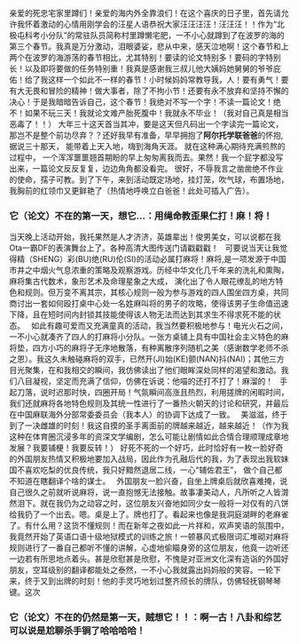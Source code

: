 亲爱的死忠宅家里蹲们！亲爱的海内外全靠浪们！在这个喜庆的日子里，首先请允许我怀着激动的心情用刚学会的汪星人语恭祝大家汪汪汪汪！汪汪汪！！作为“北极屯科考小分队”的常驻队员简称村里蹲懒宅肥，一不小心就蹲到了在波罗的海的第三个春节。我真是万分激动，泪眼婆娑，悲从中来，感天泣地啊！这个春节和上两个在波罗的海游荡的春节相比，尤其特别！要读的论文特别多！要码的字特别长！以及即将要做的任务特别重！我真是感谢我三叔儿他大姨妈她舅舅的爷爷庇佑！给了我这样一个如此不一样的春节！小时候妈妈常教导我，人！要有勇气！要有大无畏和冒险的精神！做大事者，除了不拘小节！还要有永不放弃和坚持不懈的决心！于是我暗暗告诉自己，这个春节！我绝对不写一个字！不读一篇论文！绝不！如果不玩三天！我就论文难产胎死腹中！我就永不毕业！（我对自己真是相当恶毒了！！）
大年三十这天首当其冲，要是这天但凡码出一个字读完一篇论文，那岂不是整个前功尽弃？？还好我早有准备，早早拥抱了**阿尔托学联爸爸**的怀抱, 据说三十那天， 能带着上天入地，嗨到海角天涯。 就在这种满心期待充满煎熬的过程中， 一个浑浑噩噩翘首期盼的早上匆匆离我而去。果然！我一个屁字都没写出来，一篇论文反反复复，边边角角都没看完。 很好，不辱我言之凿凿绝不作业的使命，孺子可教。到了下午，来到活动既定场地，挂灯笼，吹气球，布置场地，我胸前的红领巾又更鲜艳了（热情地呼唤立白爸爸！此处可插入广告）。
### 它（论文）不在的第一天，想它...：用绳命教歪果仁打！麻！将！
当天晚上活动开始，我托果然是人才济济，英雄辈出！俊男美女，可以说都在我Ota一霸DF的表演舞台上了。各种高清大图传送门请戳戳戳！  
可要说当天让我觉得精（SHENG）彩(BU)绝(RU)伦(SI)的活动必属打麻将！麻将,是一项发源于中国市井之中烟火气息浓重的策略及观察游戏。历经中华文化几千年来的洗礼和熏陶，麻将集古代数术，象形艺术及命理星象之大成， 演化出了令人眼花缭乱的地方特色和规则。但万变不离其宗，其核心规则一般为参与游戏的四人围坐四方桌，共同商讨出一套如何殴打桌中心处一名姓麻叫将的男子的攻略，使得该男子生命值迅速下降，且在短时间内封锁其技能使得该人物无法而达到其求生不得求死不能的状态。  
如此有趣可爱而又充满童真的活动，我当然要积极地参与！电光火石之间，一不小心就凑齐了四人的打麻将小分队。一张方桌铺上具有中国社会主义特色的麻将垫，四方小巧的麻将子无序地散落，有种离散序列随机之美（感谢数学老师不杀之恩）。我这久未触碰麻将的双手，已然开(JI)始(KE)颤(NAN)抖(NAI)；其他三方目光聚集，在和我相交的瞬间，我仿佛读出了他们眼眸深处同样的渴望和激动。我们八目凝视，坚定而充满了信仰，仿佛在诉说：他喵的还打不打了！麻溜的！  
手起刀落，说时迟那时快，四圈开局！气氛瞬间高涨且热烈，利用搓牌的闲暇时间，我们还就麻将各地特色规则及其统一性进行了一番热火朝天的讨论和研究，并最后在中国麻联海外分部常委委员会（我本人）的协调下达成了一致。  
美滋滋，终于到了一决雌雄的时刻！我这自摸的圣手离面前的牌越来越近，越来越近！（作为我这种在体育圈沉浸多年的资深文学编剧，怎么可能让剧情如此合情合理顺理成章地发展？我要铺梗！我要反转！） 
好死不死的一个好巧，此时恰好有一枚一脸好奇的外国朋友热情又积极地要加入战局，因此作为孔融后代的我，为了表现出我软妹国不喜欢吃梨的优良传统，我只好黯然退居二线，一心“辅佐君王”， 做个自己都不知道在瞎翻译个啥的谋士。  
外国朋友一脸兴奋，自坐上牌桌后就欣喜难掩，说自己很久之前就听说麻将，说一直抱憾无法接触。故事凄美动人，凡所听之人皆潸然泪下。就在我仍为之动容之时，这位朋友兴奋地如同少女一般将一对仅有的八饼给我扔了一个出去。嗯。桌是上了。牌也打了。看起来也像是我洞庭湖畔的老麻雀了。有什么用？这货不懂规则！而在新年之夜如此一片祥和，欢声笑语的氛围中，我竟然开始了英语口语十级地狱模式的训练之旅！一顿暴风式极限词汇堆砌对麻将规则进行了一番自己都听不懂的讲解，心虚地偷瞄身旁的这位朋友，他竟一边听还一边若有所思地点着头。甚是欣慰甚是欣慰，不愧是对亚洲文化深有造诣的外国好朋友，空耳级别的翻译都能处之泰然，一不小心我就露出妈妈般的笑容。一轮下来，终于又到出牌的时刻！他的手灵巧地划过整齐颀长的牌队，仿佛轻抚钢琴琴键。这次

### 它（论文）不在的仍然是第一天，贼想它！！：啊一古！八卦和综艺可以说是尬聊杀手锏了哈哈哈哈！


